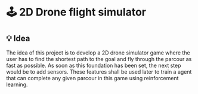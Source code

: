 # 🕹️ 2D Drone flight simulator

## 💡 Idea
The idea of this project is to develop a 2D drone simulator game where the user has to find the shortest path to the goal and fly through the parcour as fast as possible. As soon as this foundation has been set, the next step would be to add sensors. These features shall be used later to train a agent that can complete any given parcour in this game using reinforcement learning.
